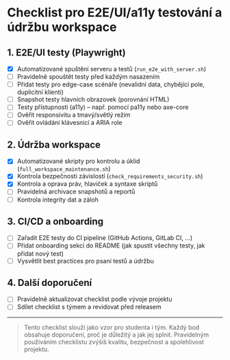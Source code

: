 # Checklist pro E2E/UI/a11y testování a údržbu workspace

## 1. E2E/UI testy (Playwright)
- [x] Automatizované spuštění serveru a testů (`run_e2e_with_server.sh`)
- [ ] Pravidelně spouštět testy před každým nasazením
- [ ] Přidat testy pro edge-case scénáře (nevalidní data, chybějící pole, duplicitní klienti)
- [ ] Snapshot testy hlavních obrazovek (porovnání HTML)
- [ ] Testy přístupnosti (a11y) – např. pomocí pa11y nebo axe-core
- [ ] Ověřit responsivitu a tmavý/světlý režim
- [ ] Ověřit ovládání klávesnicí a ARIA role

## 2. Údržba workspace
- [x] Automatizované skripty pro kontrolu a úklid (`full_workspace_maintenance.sh`)
- [x] Kontrola bezpečnosti závislostí (`check_requirements_security.sh`)
- [x] Kontrola a oprava práv, hlaviček a syntaxe skriptů
- [ ] Pravidelná archivace snapshotů a reportů
- [ ] Kontrola integrity dat a záloh

## 3. CI/CD a onboarding
- [ ] Zařadit E2E testy do CI pipeline (GitHub Actions, GitLab CI, ...)
- [ ] Přidat onboarding sekci do README (jak spustit všechny testy, jak přidat nový test)
- [ ] Vysvětlit best practices pro psaní testů a údržbu

## 4. Další doporučení
- [ ] Pravidelně aktualizovat checklist podle vývoje projektu
- [ ] Sdílet checklist s týmem a revidovat před releasem

---

> Tento checklist slouží jako vzor pro studenta i tým. Každý bod obsahuje doporučení, proč je důležitý a jak jej splnit. Pravidelným používáním checklistu zvýšíš kvalitu, bezpečnost a spolehlivost projektu.
